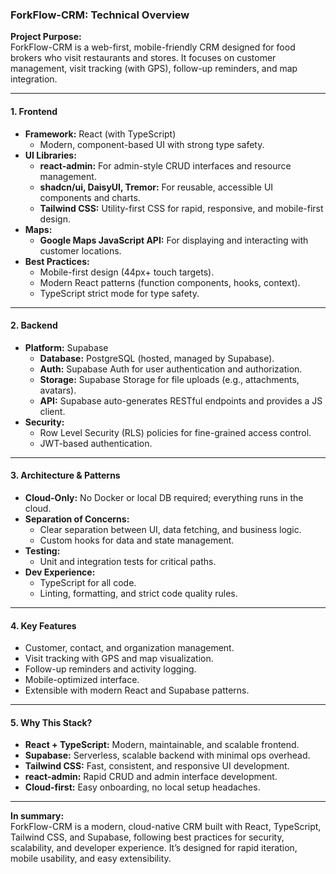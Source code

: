 ### ForkFlow-CRM: Technical Overview

**Project Purpose:**  
ForkFlow-CRM is a web-first, mobile-friendly CRM designed for food brokers who visit restaurants and stores. It focuses on customer management, visit tracking (with GPS), follow-up reminders, and map integration.

---

#### 1. **Frontend**

- **Framework:** React (with TypeScript)
  - Modern, component-based UI with strong type safety.
- **UI Libraries:**  
  - **react-admin:** For admin-style CRUD interfaces and resource management.
  - **shadcn/ui, DaisyUI, Tremor:** For reusable, accessible UI components and charts.
  - **Tailwind CSS:** Utility-first CSS for rapid, responsive, and mobile-first design.
- **Maps:**  
  - **Google Maps JavaScript API:** For displaying and interacting with customer locations.
- **Best Practices:**  
  - Mobile-first design (44px+ touch targets).
  - Modern React patterns (function components, hooks, context).
  - TypeScript strict mode for type safety.

---

#### 2. **Backend**

- **Platform:** Supabase
  - **Database:** PostgreSQL (hosted, managed by Supabase).
  - **Auth:** Supabase Auth for user authentication and authorization.
  - **Storage:** Supabase Storage for file uploads (e.g., attachments, avatars).
  - **API:** Supabase auto-generates RESTful endpoints and provides a JS client.
- **Security:**  
  - Row Level Security (RLS) policies for fine-grained access control.
  - JWT-based authentication.

---

#### 3. **Architecture & Patterns**

- **Cloud-Only:** No Docker or local DB required; everything runs in the cloud.
- **Separation of Concerns:**  
  - Clear separation between UI, data fetching, and business logic.
  - Custom hooks for data and state management.
- **Testing:**  
  - Unit and integration tests for critical paths.
- **Dev Experience:**  
  - TypeScript for all code.
  - Linting, formatting, and strict code quality rules.

---

#### 4. **Key Features**

- Customer, contact, and organization management.
- Visit tracking with GPS and map visualization.
- Follow-up reminders and activity logging.
- Mobile-optimized interface.
- Extensible with modern React and Supabase patterns.

---

#### 5. **Why This Stack?**

- **React + TypeScript:** Modern, maintainable, and scalable frontend.
- **Supabase:** Serverless, scalable backend with minimal ops overhead.
- **Tailwind CSS:** Fast, consistent, and responsive UI development.
- **react-admin:** Rapid CRUD and admin interface development.
- **Cloud-first:** Easy onboarding, no local setup headaches.

---

**In summary:**  
ForkFlow-CRM is a modern, cloud-native CRM built with React, TypeScript, Tailwind CSS, and Supabase, following best practices for security, scalability, and developer experience. It’s designed for rapid iteration, mobile usability, and easy extensibility.
